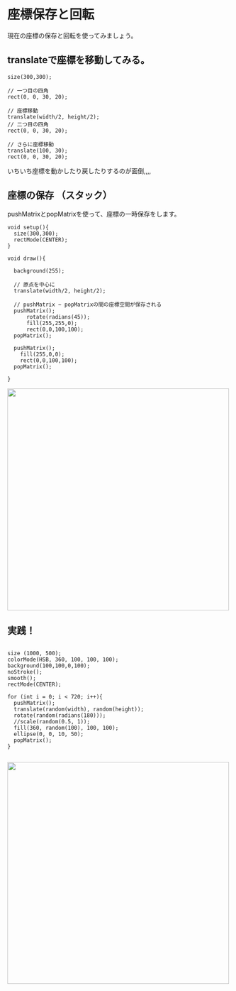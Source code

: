 # 座標保存と回転

現在の座標の保存と回転を使ってみましょう。

## translateで座標を移動してみる。

```
size(300,300);

// 一つ目の四角
rect(0, 0, 30, 20);

// 座標移動
translate(width/2, height/2); 
// 二つ目の四角
rect(0, 0, 30, 20);

// さらに座標移動
translate(100, 30); 
rect(0, 0, 30, 20);

```

いちいち座標を動かしたり戻したりするのが面倒,,,,

## 座標の保存 （スタック）
pushMatrixとpopMatrixを使って、座標の一時保存をします。

```
void setup(){
  size(300,300);
  rectMode(CENTER);
}

void draw(){
  
  background(255);
  
  // 原点を中心に
  translate(width/2, height/2);
  
  // pushMatrix ~ popMatrixの間の座標空間が保存される
  pushMatrix();
      rotate(radians(45));
      fill(255,255,0);
      rect(0,0,100,100);
  popMatrix();
  
  pushMatrix();
    fill(255,0,0);
    rect(0,0,100,100);
  popMatrix();
  
}

```

<img src="https://github.com/55Kaerukun/Processing/blob/master/images/pushMatrix2.png" width="500px">



## 実践！

```

size (1000, 500);
colorMode(HSB, 360, 100, 100, 100);
background(100,100,0,100);
noStroke();
smooth();
rectMode(CENTER);

for (int i = 0; i < 720; i++){
  pushMatrix();
  translate(random(width), random(height));
  rotate(random(radians(180)));
  //scale(random(0.5, 1));
  fill(360, random(100), 100, 100);
  ellipse(0, 0, 10, 50);
  popMatrix();
}


```


<img src="https://github.com/55Kaerukun/Processing/blob/master/images/pushMatrix3.png" width="500px">
